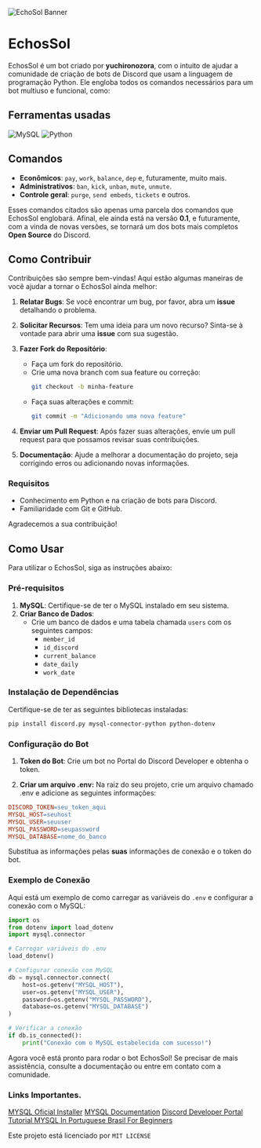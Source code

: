 ![EchoSol Banner](https://i.imgur.com/am2iFn6.jpeg)


# EchosSol

EchosSol é um bot criado por **yuchironozora**, com o intuito de ajudar a comunidade de criação de bots de Discord que usam a linguagem de programação Python. Ele engloba todos os comandos necessários para um bot multiuso e funcional, como:

## Ferramentas usadas
![MySQL](https://img.shields.io/badge/mysql-4479A1.svg?style=for-the-badge&logo=mysql&logoColor=white)
![Python](https://img.shields.io/badge/python-3670A0?style=for-the-badge&logo=python&logoColor=ffdd54)

## Comandos

- **Econômicos**: `pay`, `work`, `balance`, `dep` e, futuramente, muito mais.
- **Administrativos**: `ban`, `kick`, `unban`, `mute`, `unmute`.
- **Controle geral**: `purge`, `send embeds`, `tickets` e outros.

Esses comandos citados são apenas uma parcela dos comandos que EchosSol englobará. Afinal, ele ainda está na versão **0.1**, e futuramente, com a vinda de novas versões, se tornará um dos bots mais completos **Open Source** do Discord.

## Como Contribuir

Contribuições são sempre bem-vindas! Aqui estão algumas maneiras de você ajudar a tornar o EchosSol ainda melhor:

1. **Relatar Bugs**: Se você encontrar um bug, por favor, abra um **issue** detalhando o problema.

2. **Solicitar Recursos**: Tem uma ideia para um novo recurso? Sinta-se à vontade para abrir uma **issue** com sua sugestão.

3. **Fazer Fork do Repositório**:
   - Faça um fork do repositório.
   - Crie uma nova branch com sua feature ou correção:  
     ```bash
     git checkout -b minha-feature
     ```
   - Faça suas alterações e commit:  
     ```bash
     git commit -m "Adicionando uma nova feature"
     ```

4. **Enviar um Pull Request**: Após fazer suas alterações, envie um pull request para que possamos revisar suas contribuições.

5. **Documentação**: Ajude a melhorar a documentação do projeto, seja corrigindo erros ou adicionando novas informações.

### Requisitos
- Conhecimento em Python e na criação de bots para Discord.
- Familiaridade com Git e GitHub.

Agradecemos a sua contribuição!

## Como Usar

Para utilizar o EchosSol, siga as instruções abaixo:

### Pré-requisitos

1. **MySQL**: Certifique-se de ter o MySQL instalado em seu sistema.
2. **Criar Banco de Dados**:
   - Crie um banco de dados e uma tabela chamada `users` com os seguintes campos:
     - `member_id`
     - `id_discord`
     - `current_balance`
     - `date_daily`
     - `work_date`

### Instalação de Dependências

Certifique-se de ter as seguintes bibliotecas instaladas:

```bash
pip install discord.py mysql-connector-python python-dotenv
```

### Configuração do Bot
1. **Token do Bot**: Crie um bot no Portal do Discord Developer e obtenha o token.

2. **Criar um arquivo .env:** Na raiz do seu projeto, crie um arquivo chamado .env e adicione as seguintes informações:

```makefile
DISCORD_TOKEN=seu_token_aqui
MYSQL_HOST=seuhost
MYSQL_USER=seuuser
MYSQL_PASSWORD=seupassword
MYSQL_DATABASE=nome_do_banco
```
Substitua as informações pelas **suas** informações de conexão e o token do bot.

### Exemplo de Conexão
Aqui está um exemplo de como carregar as variáveis do ``.env`` e configurar a conexão com o MySQL:

```python
import os
from dotenv import load_dotenv
import mysql.connector

# Carregar variáveis do .env
load_dotenv()

# Configurar conexão com MySQL
db = mysql.connector.connect(
    host=os.getenv("MYSQL_HOST"),
    user=os.getenv("MYSQL_USER"),
    password=os.getenv("MYSQL_PASSWORD"),
    database=os.getenv("MYSQL_DATABASE")
)

# Verificar a conexão
if db.is_connected():
    print("Conexão com o MySQL estabelecida com sucesso!")
```
Agora você está pronto para rodar o bot EchosSol! Se precisar de mais assistência, consulte a documentação ou entre em contato com a comunidade.


### Links Importantes.
[MYSQL Oficial Installer](https://dev.mysql.com/downloads/installer/) 
[MYSQL Documentation](https://www.bing.com/search?q=mysql+documentation&qs=n&form=QBRE&sp=-1&lq=0&pq=mys+documentation&sc=9-17&sk=&cvid=9ED486C814234473951ACB7D84712EB3&ghsh=0&ghacc=0&ghpl=)
[Discord Developer Portal](https://www.bing.com/search?pglt=2083&q=discord+developer+portal&cvid=a2fca08d781a4d16bb4095169612a574&gs_lcrp=EgZjaHJvbWUyBggAEEUYOdIBCDI1MDhqMGoxqAIAsAIA&FORM=ANNTA1&PC=U531)
[Tutorial MYSQL In Portuguese Brasil For Beginners](https://www.youtube.com/watch?v=XQkf-6Yl3WM)

Este projeto está licenciado por ``MIT LICENSE`` 
